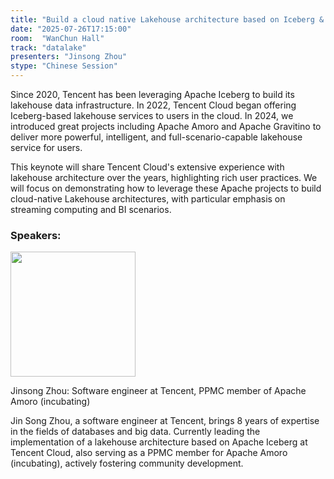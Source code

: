 ```yaml
---
title: "Build a cloud native Lakehouse architecture based on Iceberg & Amoro & Gravitino in Tencent Cloud"
date: "2025-07-26T17:15:00"
room:  "WanChun Hall"
track: "datalake"
presenters: "Jinsong Zhou"
stype: "Chinese Session"
---
```


Since 2020, Tencent has been leveraging Apache Iceberg to build its lakehouse data infrastructure. In 2022, Tencent Cloud began offering Iceberg-based lakehouse services to users in the cloud. In 2024, we introduced great projects including Apache Amoro and Apache Gravitino to deliver more powerful, intelligent, and full-scenario-capable lakehouse service for users.

This keynote will share Tencent Cloud's extensive experience with lakehouse architecture over the years, highlighting rich user practices. We will focus on demonstrating how to leverage these Apache projects to build cloud-native Lakehouse architectures, with particular emphasis on streaming computing and BI scenarios.

### Speakers:


<img src="https://sessionize.com/image/427b-400o400o1-XCDWSeV9FXWG42HjVudX9.jpg" width="200" /><br/>

Jinsong Zhou: Software engineer at Tencent, PPMC member of Apache Amoro (incubating)

Jin Song Zhou, a software engineer at Tencent, brings 8 years of expertise in the fields of databases and big data. Currently leading the implementation of a lakehouse architecture based on Apache Iceberg at Tencent Cloud, also serving as a PPMC member for Apache Amoro (incubating), actively fostering community development.
